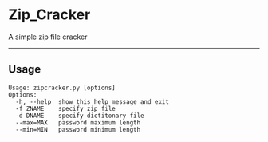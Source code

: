 <h1 id="zipcracker">Zip_Cracker</h1>

<p>A simple zip file cracker</p>

<hr>

<h2 id="usage">Usage</h2>

<pre><code>Usage: zipcracker.py [options]
Options:
  -h, --help  show this help message and exit
  -f ZNAME    specify zip file
  -d DNAME    specify dictitonary file
  --max=MAX   password maximum length
  --min=MIN   password minimum length
</code></pre>